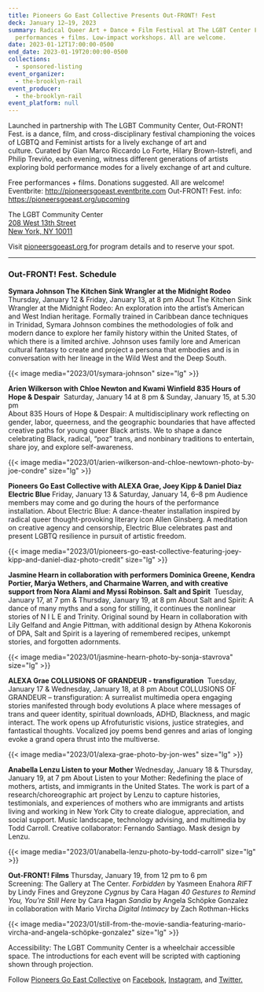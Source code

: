 ```yaml
---
title: Pioneers Go East Collective Presents Out-FRONT! Fest
deck: January 12–19, 2023
summary: Radical Queer Art + Dance + Film Festival at The LGBT Center Free
  performances + films. Low-impact workshops. All are welcome.
date: 2023-01-12T17:00:00-0500
end_date: 2023-01-19T20:00:00-0500
collections:
  - sponsored-listing
event_organizer:
  - the-brooklyn-rail
event_producer:
  - the-brooklyn-rail
event_platform: null
---
```

Launched in partnership with The LGBT Community Center, Out-FRONT! Fest. is a dance, film, and cross-disciplinary festival championing the voices of LGBTQ and Feminist artists for a lively exchange of art and culture. Curated by Gian Marco Riccardo Lo Forte, Hilary Brown-Istrefi, and Philip Treviño, each evening, witness different generations of artists exploring bold performance modes for a lively exchange of art and culture. 

Free performances + films. Donations suggested. All are welcome!
Eventbrite: <http://pioneersgoeast.eventbrite.com>
Out-FRONT! Fest. info: <https://pioneersgoeast.org/upcoming>

The LGBT Community Center\
[208 West 13th Street](https://www.google.com/maps/search/208+West+13th+Street+New+York,+NY+10011?entry=gmail&source=g)\
[New York, NY 10011](https://www.google.com/maps/search/208+West+13th+Street+New+York,+NY+10011?entry=gmail&source=g)

Visit [pioneersgoeast.org ](https://pioneersgoeast.org/upcoming)for program details and to reserve your spot.

- - -

### **Out-FRONT! Fest.** Schedule

**Symara Johnson
The Kitchen Sink Wrangler at the Midnight Rodeo**
Thursday, January 12 &amp; Friday, January 13, at 8 pm
About The Kitchen Sink Wrangler at the Midnight Rodeo: An exploration into the artist’s American and West Indian heritage. Formally trained in Caribbean dance techniques in Trinidad, Symara Johnson combines the methodologies of folk and modern dance to explore her family history within the United States, of which there is a limited archive. Johnson uses family lore and American cultural fantasy to create and project a persona that embodies and is in conversation with her lineage in the Wild West and the Deep South.

{{< image media="2023/01/symara-johnson" size="lg" >}}



**Arien Wilkerson with Chloe Newton and Kwami Winfield
835 Hours of Hope & Despair** 
Saturday, January 14 at 8 pm & Sunday, January 15, at 5.30 pm\
About 835 Hours of Hope &amp; Despair: A multidisciplinary work reflecting on gender, labor, queerness,
and the geographic boundaries that have affected creative paths for young queer Black artists. We to
shape a dance celebrating Black, radical, “poz” trans, and nonbinary traditions to entertain, share joy,
and explore self-awareness.

{{< image media="2023/01/arien-wilkerson-and-chloe-newtown-photo-by-joe-condre" size="lg" >}}



**Pioneers Go East Collective with ALEXA Grae, Joey Kipp & Daniel Diaz
Electric Blue**
Friday, January 13 & Saturday, January 14, 6–8 pm
Audience members may come and go during the hours of the performance installation. About Electric Blue: A dance-theater installation inspired by radical queer thought-provoking literary icon Allen Ginsberg. A meditation on creative agency and censorship, Electric Blue celebrates past and present LGBTQ resilience in pursuit of artistic freedom.

{{< image media="2023/01/pioneers-go-east-collective-featuring-joey-kipp-and-daniel-diaz-photo-credit" size="lg" >}}



**Jasmine Hearn in collaboration with performers Dominica Greene, Kendra Portier, Marýa Wethers,
and Charmaine Warren, and with creative support from Nora Alami and Myssi Robinson.
Salt and Spirit** 
Tuesday, January 17, at 7 pm & Thursday, January 19, at 8 pm
About Salt and Spirit: A dance of many myths and a song for stilling, it continues the nonlinear stories of N I L E and Trinity. Original sound by Hearn in collaboration with Lily Gelfand and Angie Pittman, with additional design by Athena Kokoronis of DPA, Salt and Spirit is a layering of remembered recipes, unkempt stories, and forgotten adornments.

{{< image media="2023/01/jasmine-hearn-photo-by-sonja-stavrova" size="lg" >}}



**ALEXA Grae
COLLUSIONS OF GRANDEUR - transfiguration** 
Tuesday, January 17 & Wednesday, January 18, at 8 pm
About COLLUSIONS OF GRANDEUR – transfiguration: A surrealist multimedia opera engaging stories manifested through body evolutions A place where messages of trans and queer identity, spiritual downloads, ADHD, Blackness, and magic interact. The work opens up Afrofuturistic visions, justice strategies, and fantastical thoughts. Vocalized joy poems bend genres and arias of longing evoke a grand opera thrust into the multiverse.

{{< image media="2023/01/alexa-grae-photo-by-jon-wes" size="lg" >}}



**Anabella Lenzu
Listen to your Mother**
Wednesday, January 18 & Thursday, January 19, at 7 pm
About Listen to your Mother: Redefining the place of mothers, artists, and immigrants in the United States. The work is part of a research/choreographic art project by Lenzu to capture histories, testimonials, and experiences of mothers who are immigrants and artists living and working in New York City to create dialogue, appreciation, and social support. Music landscape, technology advising, and multimedia by Todd Carroll. Creative collaborator: Fernando Santiago. Mask design by Lenzu.

{{< image media="2023/01/anabella-lenzu-photo-by-todd-carroll" size="lg" >}}



**Out-FRONT! Films**
Thursday, January 19, from 12 pm to 6 pm\
Screening: The Gallery at The Center.
*Forbidden* by Yasmeen Enahora
*RIFT* by Lindy Fines and Greyzone
*Cygnus* by Cara Hagan
*40 Gestures to Remind You, You’re Still Here* by Cara Hagan
*Sandia* by Angela Schöpke Gonzalez in collaboration with Mario Vircha
*Digital Intimacy* by Zach Rothman-Hicks

{{< image media="2023/01/still-from-the-movie-sandia-featuring-mario-vircha-and-angela-schöpke-gonzalez" size="lg" >}}



Accessibility: The LGBT Community Center is a wheelchair accessible space.
The introductions for each event will be scripted with captioning shown through projection.

Follow [Pioneers Go East Collective](https://pioneersgoeast.org/) on [Facebook](https://www.facebook.com/PioneersGoEast/), [Instag​ram](https://www.instagram.com/pioneersgoeast/), and [Twitter.](https://twitter.com/PioneersGoEast)